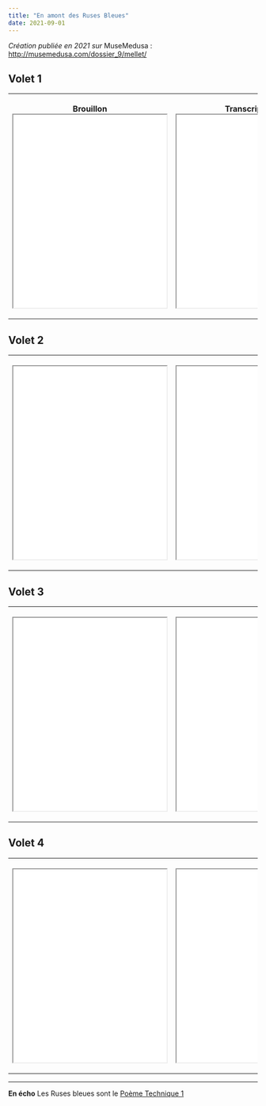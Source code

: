 ```yaml
---
title: "En amont des Ruses Bleues"
date: 2021-09-01
---
```


*Création publiée en 2021 sur* MuseMedusa : http://musemedusa.com/dossier_9/mellet/

## Volet 1

<table style="width:100%">
  <tr>
    <th height="100" width="350">
<p>Brouillon
<iframe src="/images/RusesBleues1.jpg" style="height:390px;width:310px;" webkitallowfullscreen="true" mozallowfullscreen="true" allow="autoplay" allowfullscreen></iframe></p>
</th>
    <th height="100" width="350">
<p>Transcription
<iframe src="/images/RusesBleuesTranscription-1.png" style="height:390px;width:300px;" webkitallowfullscreen="true" mozallowfullscreen="true" allow="autoplay" allowfullscreen></iframe></p>
</th>
</tr>
</table>

## Volet 2

<table style="width:100%">
  <tr>
    <th height="100" width="350">
<p class="align-left">
<iframe src="/images/RusesBleues2.jpg" style="height:390px;width:310px;" webkitallowfullscreen="true" mozallowfullscreen="true" allow="autoplay" allowfullscreen></iframe></p>
</th>
    <th height="100" width="350">
<p class="align-left">
<iframe src="/images/RusesBleuesTranscription-2.png" style="height:390px;width:300px;" webkitallowfullscreen="true" mozallowfullscreen="true" allow="autoplay" allowfullscreen></iframe></p>
</th>
</tr>
</table>

## Volet 3

<table style="width:100%">
  <tr>
    <th height="100" width="350">
<p class="align-left">
<iframe src="/images/RusesBleues3.jpg" style="height:390px;width:310px;" webkitallowfullscreen="true" mozallowfullscreen="true" allow="autoplay" allowfullscreen></iframe></p>
</th>
    <th height="100" width="350">
<p class="align-left">
<iframe src="/images/RusesBleuesTranscription-3.png" style="height:390px;width:300px;" webkitallowfullscreen="true" mozallowfullscreen="true" allow="autoplay" allowfullscreen></iframe></p>
</th>
</tr>
</table>

## Volet 4

<table style="width:100%">
  <tr>
    <th height="100" width="350">
<p class="align-left">
<iframe src="/images/RusesBleues4.jpg" style="height:390px;width:310px;" webkitallowfullscreen="true" mozallowfullscreen="true" allow="autoplay" allowfullscreen></iframe></p>
</th>
    <th height="100" width="350">
<p class="align-left">
<iframe src="/images/RusesBleuesTranscription-4.png" style="height:390px;width:300px;" webkitallowfullscreen="true" mozallowfullscreen="true" allow="autoplay" allowfullscreen></iframe></p>
</th>
</tr>
</table>

---- 

**En écho** Les Ruses bleues sont le [Poème Technique 1](https://blank.blue/textes-videos/#po%c3%a8mes-techniques)
